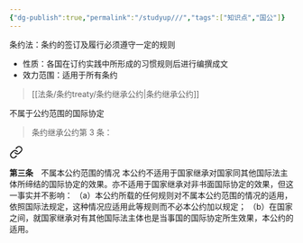 ```yaml
---
{"dg-publish":true,"permalink":"/studyup///","tags":["知识点","国公"]}
---
```


条约法：条约的签订及履行必须遵守一定的规则
- 性质：各国在订约实践中所形成的习惯规则后进行编撰成文
- 效力范围：适用于所有条约

> [[法条/条约treaty/条约继承公约\|条约继承公约]]

不属于公约范围的国际协定
>条约继承公约第 3 条：
<div class="transclusion internal-embed is-loaded"><a class="markdown-embed-link" href="//treaty//#t3" aria-label="Open link"><svg xmlns="http://www.w3.org/2000/svg" width="24" height="24" viewBox="0 0 24 24" fill="none" stroke="currentColor" stroke-width="2" stroke-linecap="round" stroke-linejoin="round" class="svg-icon lucide-link"><path d="M10 13a5 5 0 0 0 7.54.54l3-3a5 5 0 0 0-7.07-7.07l-1.72 1.71"></path><path d="M14 11a5 5 0 0 0-7.54-.54l-3 3a5 5 0 0 0 7.07 7.07l1.71-1.71"></path></svg></a><div class="markdown-embed">



**第三条**　不属本公约范围的情况
本公约不适用于国家继承对国家同其他国际法主体所缔结的国际协定的效果。亦不适用于国家继承对非书面国际协定的效果，但这一事实并不影响：
（a）本公约所载的任何规则对不属本公约范围的情况的适用，依照国际法规定，这种情况应适用此等规则而不必本公约加以规定；
（b）在国家之间，就国家继承对有其他国际法主体也是当事国的国际协定所生效果，本公约的适用。 

</div></div>

